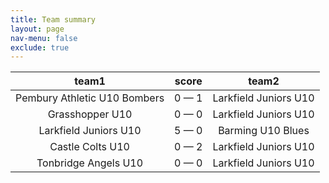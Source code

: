 ```yaml
---
title: Team summary
layout: page
nav-menu: false
exclude: true
---
```




|            team1             |    score    |         team2         |
|:----------------------------:|:-----------:|:---------------------:|
| Pembury Athletic U10 Bombers | 0 &mdash; 1 | Larkfield Juniors U10 |
|       Grasshopper U10        | 0 &mdash; 0 | Larkfield Juniors U10 |
|    Larkfield Juniors U10     | 5 &mdash; 0 |   Barming U10 Blues   |
|       Castle Colts U10       | 0 &mdash; 2 | Larkfield Juniors U10 |
|     Tonbridge Angels U10     | 0 &mdash; 0 | Larkfield Juniors U10 |

 <br /><br /><br />